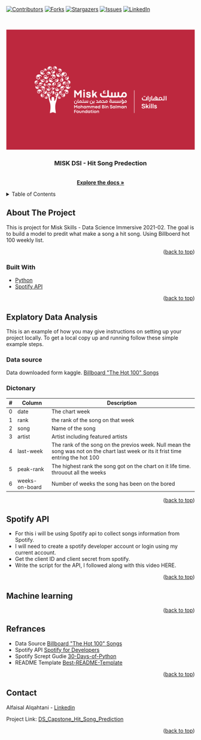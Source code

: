 <div id="top"></div>
<!--
*** Thanks for checking out the Best-README-Template. If you have a suggestion
*** that would make this better, please fork the repo and create a pull request
*** or simply open an issue with the tag "enhancement".
*** Don't forget to give the project a star!
*** Thanks again! Now go create something AMAZING! :D
-->



<!-- PROJECT SHIELDS -->
<!--
*** I'm using markdown "reference style" links for readability.
*** Reference links are enclosed in brackets [ ] instead of parentheses ( ).
*** See the bottom of this document for the declaration of the reference variables
*** for contributors-url, forks-url, etc. This is an optional, concise syntax you may use.
*** https://www.markdownguide.org/basic-syntax/#reference-style-links
-->
[![Contributors][contributors-shield]][contributors-url]
[![Forks][forks-shield]][forks-url]
[![Stargazers][stars-shield]][stars-url]
[![Issues][issues-shield]][issues-url]
[![LinkedIn][linkedin-shield]][linkedin-url]

##

<!-- PROJECT LOGO -->
<br />
<div align="center">
  <a href="https://github.com/github_username/repo_name">
    <img src="img/skills-new.jpg" alt="Logo">
  </a>

<h3 align="center">MISK DSI - Hit Song Predection</h3>

  <p align="center">
  <!--  This is project for Misk Skills - Data Science Immersive 2021-02. The goal is to build a model to predit what make a song a hit song. Using Billboerd hot 100 weekly list. -->
    <br />
    <a href="https://github.com/AlfaisalGassim/DS_Capstone_Hit_Song_Prediction"><strong>Explore the docs »</strong></a>
    <br />
  </p>
</div>



<!-- TABLE OF CONTENTS -->
<details>
  <summary>Table of Contents</summary>
  <ol>
    <li>
      <a href="#about-the-project">About The Project</a>
      <ul>
        <li><a href="#built-with">Built With</a></li>
      </ul>
    </li>
    <li>
      <a href="#explatory-data-analysis">Explatory Data Analysis</a>
      <ul>
        <li><a href="#data-source">Data Source</a></li>
        <li><a href="#dictonary">Dictonary</a></li>
        <li><a href="#spotify-api">Spotify API</a></li>
      </ul>
    </li>
    <li><a href="#machine-learning">Machine learning</a></li>
    <li><a href="#refrances">Refrances</a></li>
    <li><a href="#contact">Contact</a></li>
  </ol>
</details>



<!-- ABOUT THE PROJECT -->
## About The Project

<!-- [![Product Name Screen Shot][product-screenshot]](https://example.com) -->

This is project for Misk Skills - Data Science Immersive 2021-02. The goal is to build a model to predit what make a song a hit song. Using Billboerd hot 100 weekly list.

<p align="right">(<a href="#top">back to top</a>)</p>



### Built With

* [Python](https://www.python.org/)
* [Spotify API](https://developer.spotify.com/documentation/web-api/)

<p align="right">(<a href="#top">back to top</a>)</p>



<!-- GETTING STARTED -->
## Explatory Data Analysis

This is an example of how you may give instructions on setting up your project locally.
To get a local copy up and running follow these simple example steps.

### Data source 

Data downloaded form kaggle.
[Billboard "The Hot 100" Songs](https://www.kaggle.com/dhruvildave/billboard-the-hot-100-songs)

### Dictonary 


| #  | Column          | Description     |
| -- |  --------       |    --------     |
| 0  | date            | The chart week  |
| 1  | rank            | the rank of the song on that week  |
| 2  | song            | Name of the song  |
| 3  | artist          | Artist including featured artists  |
| 4  | last-week       | The rank of the song on the previos week. Null mean the song was not on the chart last week or its it frist time entring the hot 100 |
| 5  | peak-rank       | The highest rank the song got on the chart on it life time. throuout all the weeks |
| 6  | weeks-on-board  | Number of weeks the song has been on the bored   | object  |

<p align="right">(<a href="#top">back to top</a>)</p>



<!-- USAGE EXAMPLES -->
## Spotify API

* For this i will be using Spotify api to collect songs information from Spotify. 
* I will need to create a spotify developer account or login using my current account.
* Get the client ID and client secret from spotify.
* Write the script for the API,  I followed along with this video HERE.


<p align="right">(<a href="#top">back to top</a>)</p>



<!-- ROADMAP -->
## Machine learning


<p align="right">(<a href="#top">back to top</a>)</p>



<!-- CONTRIBUTING -->
## Refrances

* Data Source [Billboard "The Hot 100" Songs](https://www.kaggle.com/dhruvildave/billboard-the-hot-100-songs)
* Spotify API [Spotify for Developers](https://developer.spotify.com/documentation/web-api/)
* Spotify Scrept Gudie [30-Days-of-Python](https://github.com/codingforentrepreneurs/30-Days-of-Python/tree/master/tutorial-reference/Day%2019)
* README Template [Best-README-Template](https://github.com/othneildrew/Best-README-Template)

<p align="right">(<a href="#top">back to top</a>)</p>


<!-- CONTACT -->
## Contact

Alfaisal Alqahtani - [Linkedin](https://www.linkedin.com/in/alfaisal-gassim-581029158/)

Project Link: [DS_Capstone_Hit_Song_Prediction](https://github.com/AlfaisalGassim/DS_Capstone_Hit_Song_Prediction)

<p align="right">(<a href="#top">back to top</a>)</p>





<!-- MARKDOWN LINKS & IMAGES -->
<!-- https://www.markdownguide.org/basic-syntax/#reference-style-links -->
[contributors-shield]: https://img.shields.io/github/contributors/AlfaisalGassim/DS_Capstone_Hit_Song_Prediction.svg?style=for-the-badge
[contributors-url]: https://github.com/AlfaisalGassim/DS_Capstone_Hit_Song_Prediction/graphs/contributors
[forks-shield]: https://img.shields.io/github/forks/AlfaisalGassim/DS_Capstone_Hit_Song_Prediction.svg?style=for-the-badge
[forks-url]: https://github.com/AlfaisalGassim/DS_Capstone_Hit_Song_Prediction/network/members
[stars-shield]: https://img.shields.io/github/stars/AlfaisalGassim/DS_Capstone_Hit_Song_Prediction.svg?style=for-the-badge
[stars-url]: https://github.com/AlfaisalGassim/DS_Capstone_Hit_Song_Prediction/stargazers
[issues-shield]: https://img.shields.io/github/issues/AlfaisalGassim/DS_Capstone_Hit_Song_Prediction.svg?style=for-the-badge
[issues-url]: https://github.com/AlfaisalGassim/DS_Capstone_Hit_Song_Prediction/issues
[linkedin-shield]: https://img.shields.io/badge/-LinkedIn-black.svg?style=for-the-badge&logo=linkedin&colorB=555
[linkedin-url]: https://www.linkedin.com/in/alfaisal-gassim-581029158/
[product-screenshot]: images/screenshot.png
